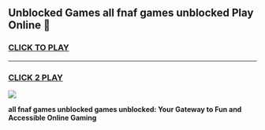 
## Unblocked Games all fnaf games unblocked Play Online 👋
<h3>
<a href="https://news.freeplayer.one?title=all_fnaf_games_unblocked&ref=17F">CLICK TO PLAY</a></h3>
<hr>

<h3>
<a href="https://news.freeplayer.one?title=all_fnaf_games_unblocked&ref=17F">CLICK 2 PLAY</a>
  
</h3>

<a href="https://news.freeplayer.one?title=all_fnaf_games_unblocked&ref=17F/"><img src="https://clearcache.store/games.png"></a>


**all fnaf games unblocked games unblocked: Your Gateway to Fun and Accessible Online Gaming**
